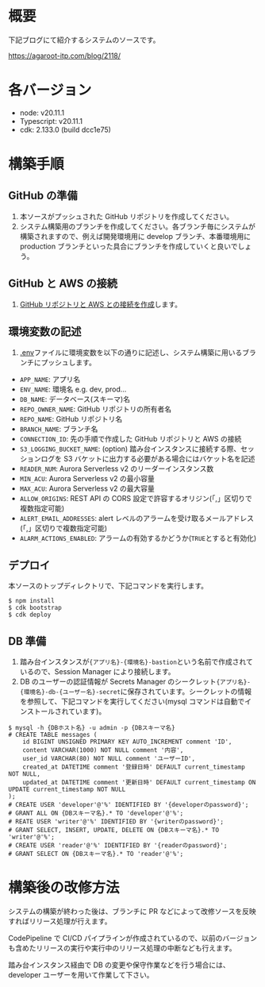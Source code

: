 # 概要

下記ブログにて紹介するシステムのソースです。

https://agaroot-itp.com/blog/2118/

# 各バージョン

- node: v20.11.1
- Typescript: v20.11.1
- cdk: 2.133.0 (build dcc1e75)

# 構築手順

## GitHub の準備

1. 本ソースがプッシュされた GitHub リポジトリを作成してください。
1. システム構築用のブランチを作成してください。各ブランチ毎にシステムが構築されますので、例えば開発環境用に develop ブランチ、本番環境用に production ブランチといった具合にブランチを作成していくと良いでしょう。

## GitHub と AWS の接続

1. [GitHub リポジトリと AWS との接続を作成](https://docs.aws.amazon.com/ja_jp/codepipeline/latest/userguide/connections-github.html)します。

## 環境変数の記述

1. [.env](./.env)ファイルに環境変数を以下の通りに記述し、システム構築に用いるブランチにプッシュします。

- `APP_NAME`: アプリ名
- `ENV_NAME`: 環境名 e.g. dev, prod...
- `DB_NAME`: データベース(スキーマ)名
- `REPO_OWNER_NAME`: GitHub リポジトリの所有者名
- `REPO_NAME`: GitHub リポジトリ名
- `BRANCH_NAME`: ブランチ名
- `CONNECTION_ID`: 先の手順で作成した GitHub リポジトリと AWS の接続
- `S3_LOGGING_BUCKET_NAME`: (option) 踏み台インスタンスに接続する際、セッションログを S3 バケットに出力する必要がある場合にはバケット名を記述
- `READER_NUM`: Aurora Serverless v2 のリーダーインスタンス数
- `MIN_ACU`: Aurora Serverless v2 の最小容量
- `MAX_ACU`: Aurora Serverless v2 の最大容量
- `ALLOW_ORIGINS`: REST API の CORS 設定で許容するオリジン(「,」区切りで複数指定可能)
- `ALERT_EMAIL_ADDRESSES`: alert レベルのアラームを受け取るメールアドレス(「,」区切りで複数指定可能)
- `ALARM_ACTIONS_ENABLED`: アラームの有効するかどうか(`TRUE`とすると有効化)

## デプロイ

本ソースのトップディレクトリで、下記コマンドを実行します。

```
$ npm install
$ cdk bootstrap
$ cdk deploy
```

## DB 準備

1. 踏み台インスタンスが`{アプリ名}-{環境名}-bastion`という名前で作成されているので、Session Manager により接続します。
1. DB のユーザーの認証情報が Secrets Manager のシークレット`{アプリ名}-{環境名}-db-{ユーザー名}-secret`に保存されています。シークレットの情報を参照して、下記コマンドを実行してください(mysql コマンドは自動でインストールされています)。

```
$ mysql -h {DBホスト名} -u admin -p {DBスキーマ名}
# CREATE TABLE messages (
    id BIGINT UNSIGNED PRIMARY KEY AUTO_INCREMENT comment 'ID',
    content VARCHAR(1000) NOT NULL comment '内容',
    user_id VARCHAR(80) NOT NULL comment 'ユーザーID',
    created_at DATETIME comment '登録日時' DEFAULT current_timestamp NOT NULL,
    updated_at DATETIME comment '更新日時' DEFAULT current_timestamp ON UPDATE current_timestamp NOT NULL
);
# CREATE USER 'developer'@'%' IDENTIFIED BY '{developerのpassword}';
# GRANT ALL ON {DBスキーマ名}.* TO 'developer'@'%';
# REATE USER 'writer'@'%' IDENTIFIED BY '{writerのpassword}';
# GRANT SELECT, INSERT, UPDATE, DELETE ON {DBスキーマ名}.* TO 'writer'@'%';
# CREATE USER 'reader'@'%' IDENTIFIED BY '{readerのpassword}';
# GRANT SELECT ON {DBスキーマ名}.* TO 'reader'@'%';
```

# 構築後の改修方法

システムの構築が終わった後は、ブランチに PR などによって改修ソースを反映すればリリース処理が行えます。

CodePipeline で CI/CD パイプラインが作成されているので、以前のバージョンも含めたリリースの実行や実行中のリリース処理の中断なども行えます。

踏み台インスタンス経由で DB の変更や保守作業などを行う場合には、developer ユーザーを用いて作業して下さい。
